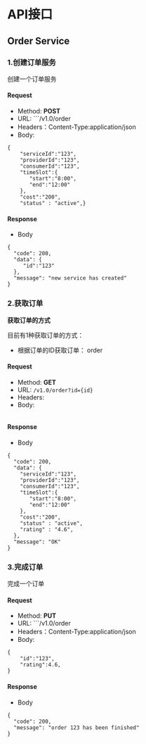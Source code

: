 # API接口

## Order Service

### 1.创建订单服务

创建一个订单服务

#### Request
- Method: **POST**
- URL:  ```/v1.0/order
- Headers：Content-Type:application/json
- Body:
```
{
    "serviceId":"123",
    "providerId":"123",
    "consumerId":"123",
    "timeSlot":{
       "start":"8:00",
       "end":"12:00"
    },
    "cost":"200",
    "status" : "active",}
```

#### Response
- Body
```
{
  "code": 200,
  "data": {
     "id":"123"
  },
  "message": "new service has created"
}
```

### 2.获取订单

**获取订单的方式**

目前有1种获取订单的方式：
- 根据订单的ID获取订单： order

#### Request

- Method: **GET**
- URL: ```/v1.0/order?id={id}```
- Headers:
- Body:
```
```

#### Response
- Body
```
{
  "code": 200,
  "data": {
    "serviceId":"123",
    "providerId":"123",
    "consumerId":"123",
    "timeSlot":{
       "start":"8:00",
       "end":"12:00"
    },
    "cost":"200",
    "status" : "active",
    "rating" : "4.6",
  },
  "message": "OK"
}
```

### 3.完成订单

完成一个订单

#### Request
- Method: **PUT**
- URL:  ```/v1.0/order
- Headers：Content-Type:application/json
- Body:
```
{
    "id":"123",
    "rating":4.6,   
}
```

#### Response
- Body
```
{
  "code": 200,
  "message": "order 123 has been finished"
}
```

